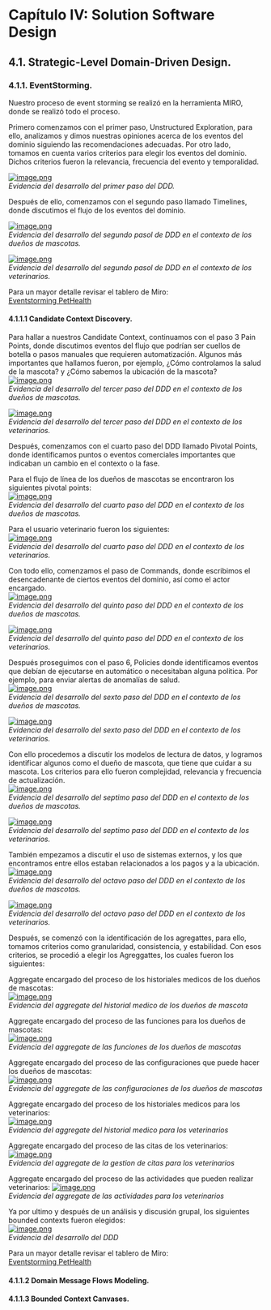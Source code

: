 # Capítulo IV: Solution Software Design

## 4.1. Strategic-Level Domain-Driven Design.
### 4.1.1. EventStorming.
Nuestro proceso de event storming se realizó en la herramienta MIRO, donde se realizó todo el proceso.

Primero comenzamos con el primer paso, Unstructured Exploration, para ello, analizamos y dimos nuestras opiniones acerca de los eventos del dominio siguiendo las recomendaciones adecuadas. Por otro lado, tomamos en cuenta varios criterios para elegir los eventos del dominio. Dichos criterios fueron la relevancia, frecuencia del evento y temporalidad.

[![image.png](https://i.postimg.cc/CKJM6G8g/image.png)](https://postimg.cc/HJcCr73Z)  
*Evidencia del desarrollo del primer paso del DDD.*

Después de ello, comenzamos con el segundo paso llamado Timelines, donde discutimos el flujo de los eventos del dominio.

[![image.png](https://i.postimg.cc/Njcr3xK9/image.png)](https://postimg.cc/rKfmWxCM)  
*Evidencia del desarrollo del segundo pasol de DDD en el contexto de los dueños de mascotas.*

[![image.png](https://i.postimg.cc/MZfMXLRf/image.png)](https://postimg.cc/bd8NB3mq)  
*Evidencia del desarrollo del segundo pasol de DDD en el contexto de los veterinarios.*

Para un mayor detalle revisar el tablero de Miro:  
[Eventstorming PetHealth](https://miro.com/app/board/uXjVKa-5MYo=/?share_link_id=738948805584 "Eventstorming PetHealth")

#### 4.1.1.1 Candidate Context Discovery.
Para hallar a nuestros Candidate Context, continuamos con el paso 3 Pain Points, donde discutimos eventos del flujo que podrían ser cuellos de botella o pasos manuales que requieren automatización. Algunos más importantes que hallamos fueron, por ejemplo, ¿Cómo controlamos la salud de la mascota? y ¿Cómo sabemos la ubicación de la mascota?  
[![image.png](https://i.postimg.cc/wBS4hpk4/image.png)](https://postimg.cc/wtQkpnZD)  
*Evidencia del desarrollo del tercer paso del DDD en el contexto de los dueños de mascotas.*

[![image.png](https://i.postimg.cc/qBGQ7nW5/image.png)](https://postimg.cc/fkJY23zc)  
*Evidencia del desarrollo del tercer paso del DDD en el contexto de los veterinarios.*

Después, comenzamos con el cuarto paso del DDD llamado Pivotal Points, donde identificamos puntos o eventos comerciales importantes que indicaban un cambio en el contexto o la fase.

Para el flujo de línea de los dueños de mascotas se encontraron los siguientes pivotal points:  
[![image.png](https://i.postimg.cc/rsQdh9RP/image.png)](https://postimg.cc/300JNmBX)  
*Evidencia del desarrollo del cuarto paso del DDD en el contexto de los dueños de mascotas.*

Para el usuario veterinario fueron los siguientes:  
[![image.png](https://i.postimg.cc/8CzcG8Q5/image.png)](https://postimg.cc/jDBt6Fj0)  
*Evidencia del desarrollo del cuarto paso del DDD en el contexto de los veterinarios.*

Con todo ello, comenzamos el paso de Commands, donde escribimos el desencadenante de ciertos eventos del dominio, así como el actor encargado.  
[![image.png](https://i.postimg.cc/VsCYJBFR/image.png)](https://postimg.cc/dDJMXCpk)  
*Evidencia del desarrollo del quinto paso del DDD en el contexto de los dueños de mascotas.*

[![image.png](https://i.postimg.cc/2ScpcVwy/image.png)](https://postimg.cc/fV9gkW1Q)  
*Evidencia del desarrollo del quinto paso del DDD en el contexto de los veterinarios.*

Después proseguimos con el paso 6, Policies donde identificamos eventos que debían de ejecutarse en automático o necesitaban alguna politica. Por ejemplo, para enviar alertas de anomalías de salud.  
[![image.png](https://i.postimg.cc/Jh8yx71s/image.png)](https://postimg.cc/fVHTTNSs)  
*Evidencia del desarrollo del sexto paso del DDD en el contexto de los dueños de mascotas.*

[![image.png](https://i.postimg.cc/Jn4swTHm/image.png)](https://postimg.cc/bGWyk9RF)  
*Evidencia del desarrollo del sexto paso del DDD en el contexto de los veterinarios.*

Con ello procedemos a discutir los modelos de lectura de datos, y logramos identificar algunos como el dueño de mascota, que tiene que cuidar a su mascota. Los criterios para ello fueron complejidad, relevancia y frecuencia de actualización.  
[![image.png](https://i.postimg.cc/9Xk2PWVC/image.png)](https://postimg.cc/Bt2R4fXV)  
*Evidencia del desarrollo del septimo paso del DDD en el contexto de los dueños de mascotas.*

[![image.png](https://i.postimg.cc/4x6TTVcx/image.png)](https://postimg.cc/qNvFstQP)  
*Evidencia del desarrollo del septimo paso del DDD en el contexto de los veterinarios.*

También empezamos a discutir el uso de sistemas externos, y los que encontramos entre ellos estaban relacionados a los pagos y a la ubicación.  
[![image.png](https://i.postimg.cc/KzZhjTQG/image.png)](https://postimg.cc/1gYjYfL2)  
*Evidencia del desarrollo del octavo paso del DDD en el contexto de los dueños de mascotas.*

[![image.png](https://i.postimg.cc/RFX5H0bc/image.png)](https://postimg.cc/BLLVWJ36)  
*Evidencia del desarrollo del octavo paso del DDD en el contexto de los veterinarios.*

Después, se comenzó con la identificación de los agregattes, para ello, tomamos criterios como granularidad, consistencia, y estabilidad. Con esos criterios, se procedió a elegir los Agreggattes, los cuales fueron los siguientes:

Aggregate encargado del proceso de los historiales medicos de los dueños de mascotas:  
[![image.png](https://i.postimg.cc/bYL32wQw/image.png)](https://postimg.cc/jCwzpKgp)  
*Evidencia del aggregate del historial medico de los dueños de mascota*

Aggregate encargado del proceso de las funciones para los dueños de mascotas:  
[![image.png](https://i.postimg.cc/q78GBJJ0/image.png)](https://postimg.cc/8FzvtVfn)  
*Evidencia del aggregate de las funciones de los dueños de mascotas*

Aggregate encargado del proceso de las configuraciones que puede hacer los dueños de mascotas:  
[![image.png](https://i.postimg.cc/C5WZf872/image.png)](https://postimg.cc/p5JVwpgQ)  
*Evidencia del aggregate de las configuraciones de los dueños de mascotas*

Aggregate encargado del proceso de los historiales medicos para los veterinarios:  
[![image.png](https://i.postimg.cc/j5BNyBdv/image.png)](https://postimg.cc/Fdg74WSJ)  
*Evidencia del aggregate del historial medico para los veterinarios*

Aggregate encargado del proceso de las citas de los veterinarios:  
[![image.png](https://i.postimg.cc/sfZ53fwL/image.png)](https://postimg.cc/bdpZTPX0)  
*Evidencia del aggregate de la gestion de citas para los veterinarios*

Aggregate encargado del proceso de las actividades que pueden realizar veterinarios:
[![image.png](https://i.postimg.cc/Z5JNP84k/image.png)](https://postimg.cc/nCwMpQXT)  
*Evidencia del aggregate de las actividades para los veterinarios*

Ya por ultimo y después de un análisis y discusión grupal, los siguientes bounded contexts fueron elegidos:  
[![image.png](https://i.postimg.cc/9fndPRrV/image.png)](https://postimg.cc/2qnLr5QX)  
*Evidencia del desarrollo del DDD*

Para un mayor detalle revisar el tablero de Miro:  
[Eventstorming PetHealth](https://miro.com/app/board/uXjVKa-5MYo=/?share_link_id=738948805584 "Eventstorming PetHealth")

#### 4.1.1.2 Domain Message Flows Modeling.
#### 4.1.1.3 Bounded Context Canvases.
